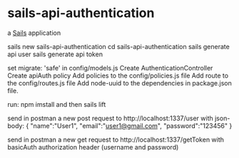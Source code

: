 # sails-api-authentication

a [Sails](http://sailsjs.org) application



sails new sails-api-authentication
cd sails-api-authentication
sails generate api user
sails generate api token

set migrate: 'safe' in config/models.js
Create AuthenticationController
Create apiAuth policy
Add policies to the config/policies.js file
Add route to the config/routes.js file
Add node-uuid to the dependencies in package.json file.

run: npm imstall and then sails lift

send in postman a new post request to http://localhost:1337/user with json-body:
{
	"name":"User1",
	"email":"user1@gmail.com",
	"password":"123456"
}

send in postman a new get request to http://localhost:1337/getToken with
basicAuth authorization header (username and password)
